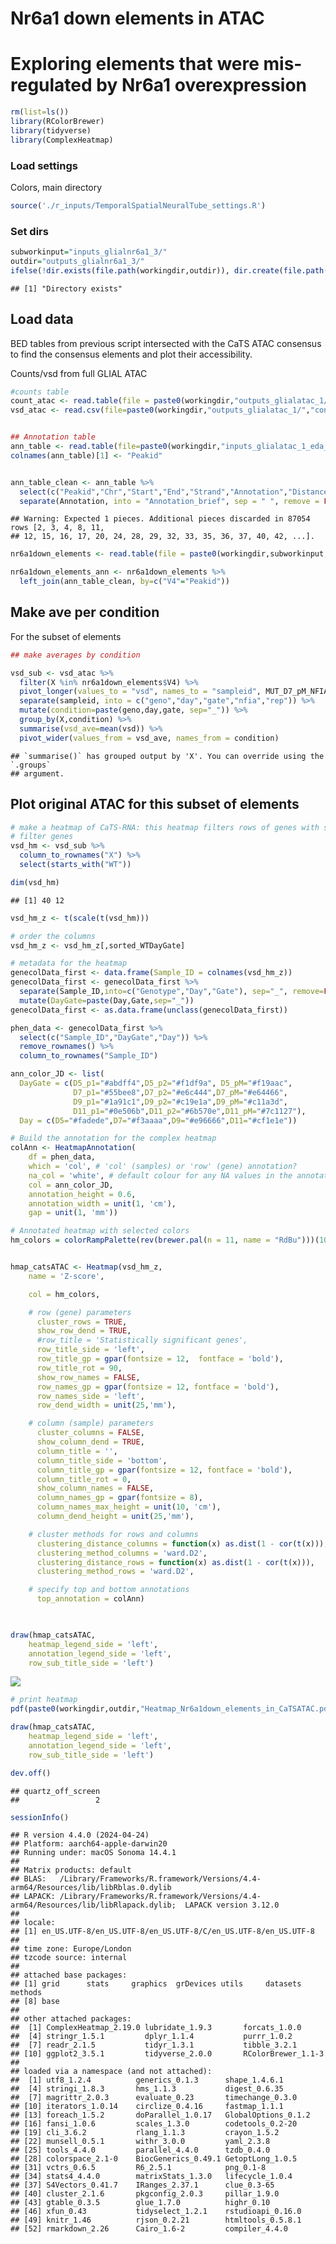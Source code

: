 Nr6a1 down elements in ATAC
================

# Exploring elements that were mis-regulated by Nr6a1 overexpression

``` r
rm(list=ls())
library(RColorBrewer)
library(tidyverse)
library(ComplexHeatmap)
```

### Load settings

Colors, main directory

``` r
source('./r_inputs/TemporalSpatialNeuralTube_settings.R')
```

### Set dirs

``` r
subworkinput="inputs_glialnr6a1_3/"
outdir="outputs_glialnr6a1_3/"
ifelse(!dir.exists(file.path(workingdir,outdir)), dir.create(file.path(workingdir,outdir)), "Directory exists")
```

    ## [1] "Directory exists"

## Load data

BED tables from previous script intersected with the CaTS ATAC consensus
to find the consensus elements and plot their accessibility.

Counts/vsd from full GLIAL ATAC

``` r
#counts table
count_atac <- read.table(file = paste0(workingdir,"outputs_glialatac_1/","consensus_peaks.mLb.clN.normCounts.txt"),header=TRUE, stringsAsFactors = FALSE)
vsd_atac <- read.csv(file=paste0(workingdir,"outputs_glialatac_1/","consensus_peaks.mLb.vsd.csv"),header=TRUE, stringsAsFactors = FALSE)


## Annotation table
ann_table <- read.table(file=paste0(workingdir,"inputs_glialatac_1_eda_pca/","consensus_peaks.mLb.clN.annotatePeaks.txt"), header=TRUE, stringsAsFactors = FALSE, sep = "\t")
colnames(ann_table)[1] <- "Peakid"


ann_table_clean <- ann_table %>% 
  select(c("Peakid","Chr","Start","End","Strand","Annotation","Distance.to.TSS","Nearest.PromoterID")) %>%
  separate(Annotation, into = "Annotation_brief", sep = " ", remove = FALSE)
```

    ## Warning: Expected 1 pieces. Additional pieces discarded in 87054 rows [2, 3, 4, 8, 11,
    ## 12, 15, 16, 17, 20, 24, 28, 29, 32, 33, 35, 36, 37, 40, 42, ...].

``` r
nr6a1down_elements <- read.table(file = paste0(workingdir,subworkinput,"Nr6a1_down__within__consensus.bed"),header=FALSE, stringsAsFactors = FALSE)

nr6a1down_elements_ann <- nr6a1down_elements %>% 
  left_join(ann_table_clean, by=c("V4"="Peakid"))
```

## Make ave per condition

For the subset of elements

``` r
## make averages by condition

vsd_sub <- vsd_atac %>%
  filter(X %in% nr6a1down_elements$V4) %>%
  pivot_longer(values_to = "vsd", names_to = "sampleid", MUT_D7_pM_NFIAn_R1:WT_D9_p2_NFIAn_R1) %>%
  separate(sampleid, into = c("geno","day","gate","nfia","rep")) %>%
  mutate(condition=paste(geno,day,gate, sep="_")) %>%
  group_by(X,condition) %>%
  summarise(vsd_ave=mean(vsd)) %>%
  pivot_wider(values_from = vsd_ave, names_from = condition)
```

    ## `summarise()` has grouped output by 'X'. You can override using the `.groups`
    ## argument.

## Plot original ATAC for this subset of elements

``` r
# make a heatmap of CaTS-RNA: this heatmap filters rows of genes with sd zero
# filter genes
vsd_hm <- vsd_sub %>%
  column_to_rownames("X") %>%
  select(starts_with("WT"))

dim(vsd_hm)
```

    ## [1] 40 12

``` r
vsd_hm_z <- t(scale(t(vsd_hm))) 

# order the columns
vsd_hm_z <- vsd_hm_z[,sorted_WTDayGate]

# metadata for the heatmap
genecolData_first <- data.frame(Sample_ID = colnames(vsd_hm_z))
genecolData_first <- genecolData_first %>% 
  separate(Sample_ID,into=c("Genotype","Day","Gate"), sep="_", remove=FALSE) %>%
  mutate(DayGate=paste(Day,Gate,sep="_"))
genecolData_first <- as.data.frame(unclass(genecolData_first))

phen_data <- genecolData_first %>%
  select(c("Sample_ID","DayGate","Day")) %>%
  remove_rownames() %>%
  column_to_rownames("Sample_ID")

ann_color_JD <- list(
  DayGate = c(D5_p1="#abdff4",D5_p2="#f1df9a", D5_pM="#f19aac",
              D7_p1="#55bee8",D7_p2="#e6c444",D7_pM="#e64466",
              D9_p1="#1a91c1",D9_p2="#c19e1a",D9_pM="#c11a3d",
              D11_p1="#0e506b",D11_p2="#6b570e",D11_pM="#7c1127"),
  Day = c(D5="#fadede",D7="#f3aaaa",D9="#e96666",D11="#cf1e1e"))

# Build the annotation for the complex heatmap
colAnn <- HeatmapAnnotation(
    df = phen_data,
    which = 'col', # 'col' (samples) or 'row' (gene) annotation?
    na_col = 'white', # default colour for any NA values in the annotation data-frame, 'ann'
    col = ann_color_JD,
    annotation_height = 0.6,
    annotation_width = unit(1, 'cm'),
    gap = unit(1, 'mm'))

# Annotated heatmap with selected colors
hm_colors = colorRampPalette(rev(brewer.pal(n = 11, name = "RdBu")))(100)


hmap_catsATAC <- Heatmap(vsd_hm_z,
    name = 'Z-score',

    col = hm_colors,

    # row (gene) parameters
      cluster_rows = TRUE,
      show_row_dend = TRUE,
      #row_title = 'Statistically significant genes',
      row_title_side = 'left',
      row_title_gp = gpar(fontsize = 12,  fontface = 'bold'),
      row_title_rot = 90,
      show_row_names = FALSE,
      row_names_gp = gpar(fontsize = 12, fontface = 'bold'),
      row_names_side = 'left',
      row_dend_width = unit(25,'mm'),

    # column (sample) parameters
      cluster_columns = FALSE,
      show_column_dend = TRUE,
      column_title = '',
      column_title_side = 'bottom',
      column_title_gp = gpar(fontsize = 12, fontface = 'bold'),
      column_title_rot = 0,
      show_column_names = FALSE,
      column_names_gp = gpar(fontsize = 8),
      column_names_max_height = unit(10, 'cm'),
      column_dend_height = unit(25,'mm'),

    # cluster methods for rows and columns
      clustering_distance_columns = function(x) as.dist(1 - cor(t(x))),
      clustering_method_columns = 'ward.D2',
      clustering_distance_rows = function(x) as.dist(1 - cor(t(x))),
      clustering_method_rows = 'ward.D2',

    # specify top and bottom annotations
      top_annotation = colAnn)


 
draw(hmap_catsATAC,
    heatmap_legend_side = 'left',
    annotation_legend_side = 'left',
    row_sub_title_side = 'left')
```

![](temporal_Nr6a1OE_3_ATAC_files/figure-gfm/unnamed-chunk-7-1.png)<!-- -->

``` r
# print heatmap
pdf(paste0(workingdir,outdir,"Heatmap_Nr6a1down_elements_in_CaTSATAC.pdf"), width = 10, height = 2) 

draw(hmap_catsATAC,
    heatmap_legend_side = 'left',
    annotation_legend_side = 'left',
    row_sub_title_side = 'left')

dev.off()
```

    ## quartz_off_screen 
    ##                 2

``` r
sessionInfo()
```

    ## R version 4.4.0 (2024-04-24)
    ## Platform: aarch64-apple-darwin20
    ## Running under: macOS Sonoma 14.4.1
    ## 
    ## Matrix products: default
    ## BLAS:   /Library/Frameworks/R.framework/Versions/4.4-arm64/Resources/lib/libRblas.0.dylib 
    ## LAPACK: /Library/Frameworks/R.framework/Versions/4.4-arm64/Resources/lib/libRlapack.dylib;  LAPACK version 3.12.0
    ## 
    ## locale:
    ## [1] en_US.UTF-8/en_US.UTF-8/en_US.UTF-8/C/en_US.UTF-8/en_US.UTF-8
    ## 
    ## time zone: Europe/London
    ## tzcode source: internal
    ## 
    ## attached base packages:
    ## [1] grid      stats     graphics  grDevices utils     datasets  methods  
    ## [8] base     
    ## 
    ## other attached packages:
    ##  [1] ComplexHeatmap_2.19.0 lubridate_1.9.3       forcats_1.0.0        
    ##  [4] stringr_1.5.1         dplyr_1.1.4           purrr_1.0.2          
    ##  [7] readr_2.1.5           tidyr_1.3.1           tibble_3.2.1         
    ## [10] ggplot2_3.5.1         tidyverse_2.0.0       RColorBrewer_1.1-3   
    ## 
    ## loaded via a namespace (and not attached):
    ##  [1] utf8_1.2.4          generics_0.1.3      shape_1.4.6.1      
    ##  [4] stringi_1.8.3       hms_1.1.3           digest_0.6.35      
    ##  [7] magrittr_2.0.3      evaluate_0.23       timechange_0.3.0   
    ## [10] iterators_1.0.14    circlize_0.4.16     fastmap_1.1.1      
    ## [13] foreach_1.5.2       doParallel_1.0.17   GlobalOptions_0.1.2
    ## [16] fansi_1.0.6         scales_1.3.0        codetools_0.2-20   
    ## [19] cli_3.6.2           rlang_1.1.3         crayon_1.5.2       
    ## [22] munsell_0.5.1       withr_3.0.0         yaml_2.3.8         
    ## [25] tools_4.4.0         parallel_4.4.0      tzdb_0.4.0         
    ## [28] colorspace_2.1-0    BiocGenerics_0.49.1 GetoptLong_1.0.5   
    ## [31] vctrs_0.6.5         R6_2.5.1            png_0.1-8          
    ## [34] stats4_4.4.0        matrixStats_1.3.0   lifecycle_1.0.4    
    ## [37] S4Vectors_0.41.7    IRanges_2.37.1      clue_0.3-65        
    ## [40] cluster_2.1.6       pkgconfig_2.0.3     pillar_1.9.0       
    ## [43] gtable_0.3.5        glue_1.7.0          highr_0.10         
    ## [46] xfun_0.43           tidyselect_1.2.1    rstudioapi_0.16.0  
    ## [49] knitr_1.46          rjson_0.2.21        htmltools_0.5.8.1  
    ## [52] rmarkdown_2.26      Cairo_1.6-2         compiler_4.4.0
